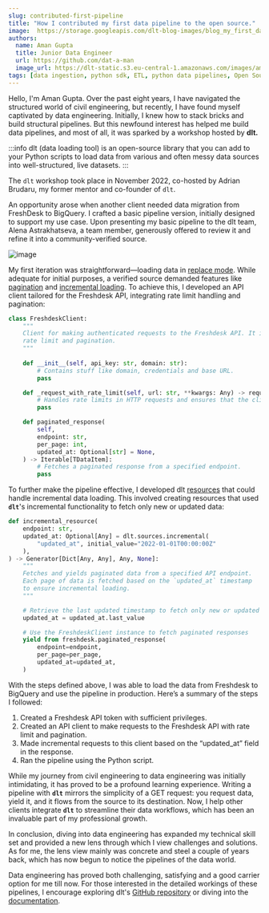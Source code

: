 ```yaml
---
slug: contributed-first-pipeline
title: "How I contributed my first data pipeline to the open source."
image:  https://storage.googleapis.com/dlt-blog-images/blog_my_first_data_pipeline.png
authors:
  name: Aman Gupta
  title: Junior Data Engineer
  url: https://github.com/dat-a-man
  image_url: https://dlt-static.s3.eu-central-1.amazonaws.com/images/aman.png
tags: [data ingestion, python sdk, ETL, python data pipelines, Open Source, Developer Tools]
---
```


Hello, I'm Aman Gupta. Over the past eight years, I have navigated the structured world of civil engineering, but recently, I have found myself captivated by data engineering. Initially, I knew how to stack bricks and build structural pipelines. But this newfound interest has helped me build data pipelines, and most of all, it was sparked by a workshop hosted by **dlt.**

:::info
dlt (data loading tool) is an open-source library that you can add to your Python scripts to load data from various and often messy data sources into well-structured, live datasets.
:::

The `dlt` workshop took place in November 2022, co-hosted by Adrian Brudaru, my former mentor and co-founder of `dlt`.

An opportunity arose when another client needed data migration from FreshDesk to BigQuery. I crafted a basic pipeline version, initially designed to support my use case. Upon presenting my basic pipeline to the dlt team, Alena Astrakhatseva, a team member, generously offered to review it and refine it into a community-verified source.

![image](https://storage.googleapis.com/dlt-blog-images/blog_my_first_data_pipeline.png)

My first iteration was straightforward—loading data in [replace mode](https://dlthub.com/docs/general-usage/incremental-loading#the-3-write-dispositions). While adequate for initial purposes, a verified source demanded features like [pagination](https://dlthub.com/docs/general-usage/http/overview#explicitly-specifying-pagination-parameters) and [incremental loading](https://dlthub.com/docs/general-usage/incremental-loading). To achieve this, I developed an API client tailored for the Freshdesk API, integrating rate limit handling and pagination:

```py
class FreshdeskClient:
    """
    Client for making authenticated requests to the Freshdesk API. It incorporates API requests with
    rate limit and pagination.
    """
    
    def __init__(self, api_key: str, domain: str):
        # Contains stuff like domain, credentials and base URL.
        pass

    def _request_with_rate_limit(self, url: str, **kwargs: Any) -> requests.Response:
        # Handles rate limits in HTTP requests and ensures that the client doesn't exceed the limit set by the server.
        pass

    def paginated_response(
        self,
        endpoint: str,
        per_page: int,
        updated_at: Optional[str] = None,
    ) -> Iterable[TDataItem]:
        # Fetches a paginated response from a specified endpoint.
        pass
```

To further make the pipeline effective, I developed dlt [resources](https://dlthub.com/docs/general-usage/resource) that could handle incremental data loading. This involved creating resources that used **`dlt`**'s incremental functionality to fetch only new or updated data:

```py
def incremental_resource(
    endpoint: str,
    updated_at: Optional[Any] = dlt.sources.incremental(
        "updated_at", initial_value="2022-01-01T00:00:00Z"
    ),
) -> Generator[Dict[Any, Any], Any, None]:
    """
    Fetches and yields paginated data from a specified API endpoint.
    Each page of data is fetched based on the `updated_at` timestamp
    to ensure incremental loading.
    """

    # Retrieve the last updated timestamp to fetch only new or updated records.
    updated_at = updated_at.last_value

    # Use the FreshdeskClient instance to fetch paginated responses
    yield from freshdesk.paginated_response(
        endpoint=endpoint,
        per_page=per_page,
        updated_at=updated_at,
    )
```

With the steps defined above, I was able to load the data from Freshdesk to BigQuery and use the pipeline in production. Here’s a summary of the steps I followed:

1. Created a Freshdesk API token with sufficient privileges.
1. Created an API client to make requests to the Freshdesk API with rate limit and pagination.
1. Made incremental requests to this client based on the “updated_at” field in the response.
1. Ran the pipeline using the Python script.


While my journey from civil engineering to data engineering was initially intimidating, it has proved to be a profound learning experience. Writing a pipeline with **`dlt`** mirrors the simplicity of a GET request: you request data, yield it, and it flows from the source to its destination. Now, I help other clients integrate **`dlt`** to streamline their data workflows, which has been an invaluable part of my professional growth.

In conclusion, diving into data engineering has expanded my technical skill set and provided a new lens through which I view challenges and solutions. As for me, the lens view mainly was concrete and steel a couple of years back, which has now begun to notice the pipelines of the data world. 

Data engineering has proved both challenging, satisfying and a good carrier option for me till now. For those interested in the detailed workings of these pipelines, I encourage exploring dlt's [GitHub repository](https://github.com/dlt-hub/verified-sources) or diving into the [documentation](https://dlthub.com/docs/dlt-ecosystem/verified-sources/freshdesk).